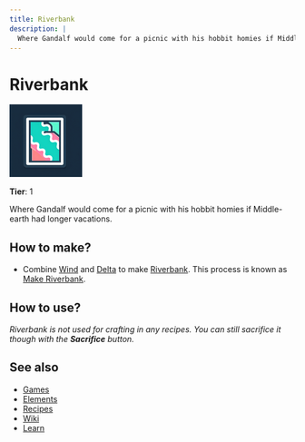 ```yaml
---
title: Riverbank
description: |
  Where Gandalf would come for a picnic with his hobbit homies if Middle-earth had longer vacations.
---
```

# Riverbank

![](../images/item.riverbank.png)

**Tier**: 1

Where Gandalf would come for a picnic with his hobbit homies if Middle-earth had longer vacations.

## How to make?

* Combine [Wind](/wiki/elements/wind) and [Delta](/wiki/elements/delta) to make [Riverbank](/wiki/elements/riverbank). This process is known as [Make Riverbank](/wiki/recipes/make-riverbank).

## How to use?

_Riverbank is not used for crafting in any recipes. You can still sacrifice it though with the **Sacrifice** button._

## See also

* [Games](/wiki/games)
* [Elements](/wiki/elements)
* [Recipes](/wiki/recipes)
* [Wiki](/wiki/index)
* [Learn](/learn/index)